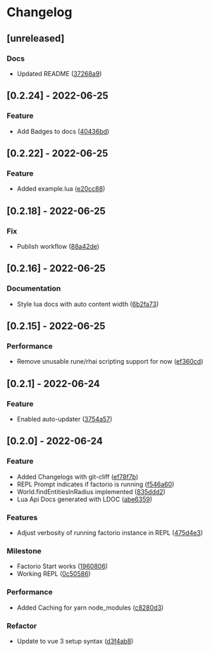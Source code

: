 # Changelog
## [unreleased]

### Docs

- Updated README ([37268a9](https://github.com/arturh85/factorio-bot-tauri/commit/37268a9f1ce93fe90df9c4912e89c0955066a361))

## [0.2.24] - 2022-06-25

### Feature

- Add Badges to docs ([40436bd](https://github.com/arturh85/factorio-bot-tauri/commit/40436bd17e90cf1b910b91cdf048b4ead81f0604))

## [0.2.22] - 2022-06-25

### Feature

- Added example.lua ([e20cc88](https://github.com/arturh85/factorio-bot-tauri/commit/e20cc88d0d66ddd58ae664d2209af3233de17994))

## [0.2.18] - 2022-06-25

### Fix

- Publish workflow ([88a42de](https://github.com/arturh85/factorio-bot-tauri/commit/88a42de327334f62d3d90fc16759491105846345))

## [0.2.16] - 2022-06-25

### Documentation

- Style lua docs with auto content width ([6b2fa73](https://github.com/arturh85/factorio-bot-tauri/commit/6b2fa734fbfa2d04e870d38aac561c1f9426c5cf))

## [0.2.15] - 2022-06-25

### Performance

- Remove unusable rune/rhai scripting support for now ([ef360cd](https://github.com/arturh85/factorio-bot-tauri/commit/ef360cd84772f2610e4c1342479038346a71c005))

## [0.2.1] - 2022-06-24

### Feature

- Enabled auto-updater ([3754a57](https://github.com/arturh85/factorio-bot-tauri/commit/3754a57c1c7091ff5beed4767d02572ebf7cef8f))

## [0.2.0] - 2022-06-24

### Feature

- Added Changelogs with git-cliff ([ef78f7b](https://github.com/arturh85/factorio-bot-tauri/commit/ef78f7b1657ea07754c49d81d7ebd4773ffd4e11))
- REPL Prompt indicates if factorio is running ([f546a60](https://github.com/arturh85/factorio-bot-tauri/commit/f546a6000a68bf76cd58ff44ece08f4cd9ce4d53))
- World.findEntitiesInRadius implemented ([835ddd2](https://github.com/arturh85/factorio-bot-tauri/commit/835ddd28781a725b89165fcf6db65505ca565ed6))
- Lua Api Docs generated with LDOC ([abe6359](https://github.com/arturh85/factorio-bot-tauri/commit/abe63599c1ba909bdafc9ec92b4ec5d6b22c9de1))

### Features

- Adjust verbosity of running factorio instance in REPL ([475d4e3](https://github.com/arturh85/factorio-bot-tauri/commit/475d4e340f19dfb1a68f5a835bcc259039848333))

### Milestone

- Factorio Start works ([1960806](https://github.com/arturh85/factorio-bot-tauri/commit/1960806a0633b326f20fc358935c3a955c8769af))
- Working REPL ([0c50586](https://github.com/arturh85/factorio-bot-tauri/commit/0c50586cf747c840912336fed4620c58abad67d2))

### Performance

- Added Caching for yarn node_modules ([c8280d3](https://github.com/arturh85/factorio-bot-tauri/commit/c8280d396de91029495475f4ac0bc4b572bd10d9))

### Refactor

- Update to vue 3 setup syntax ([d3f4ab8](https://github.com/arturh85/factorio-bot-tauri/commit/d3f4ab8bcb8571975152a246550abb924d64fa40))

<!-- generated by git-cliff -->
